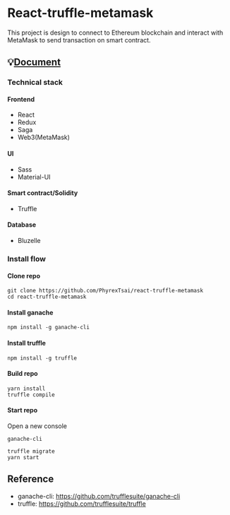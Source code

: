 # React-truffle-metamask

This project is design to connect to Ethereum blockchain and interact with MetaMask to send transaction on smart contract.  

## 💡[Document](./DOCUMENT.md)

### Technical stack

#### Frontend
- React
- Redux
- Saga
- Web3(MetaMask)

#### UI
- Sass
- Material-UI

#### Smart contract/Solidity
- Truffle

#### Database
- Bluzelle

### Install flow

#### Clone repo

```
git clone https://github.com/PhyrexTsai/react-truffle-metamask
cd react-truffle-metamask
```

#### Install ganache

```
npm install -g ganache-cli
```

#### Install truffle

```
npm install -g truffle
```

#### Build repo

```
yarn install
truffle compile
```

#### Start repo

Open a new console
```
ganache-cli
```

```
truffle migrate
yarn start
```

## Reference

- ganache-cli: https://github.com/trufflesuite/ganache-cli
- truffle: https://github.com/trufflesuite/truffle